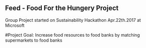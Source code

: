 ## Feed - Food For the Hungery Project

Group Project started on Sustainability Hackathon Apr.22th.2017 at Microsoft

#Project Goal: 
Increase food resources to food banks by matching supermarkets to food banks

